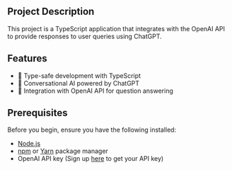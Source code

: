 ## Project Description

This project is a TypeScript application that integrates with the OpenAI API to provide responses to user queries using ChatGPT.

## Features

- :rocket: Type-safe development with TypeScript
- :robot: Conversational AI powered by ChatGPT
- :key: Integration with OpenAI API for question answering

## Prerequisites

Before you begin, ensure you have the following installed:

- [Node.js](https://nodejs.org/)
- [npm](https://www.npmjs.com/) or [Yarn](https://yarnpkg.com/) package manager
- OpenAI API key (Sign up [here](https://beta.openai.com/signup/) to get your API key)

